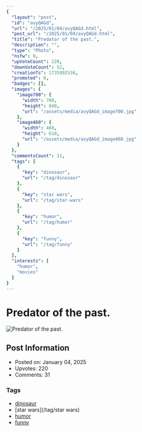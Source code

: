 ```yaml
---
{
  "layout": "post",
  "id": "avyQAGd",
  "url": "/2025/01/04/avyQAGd.html",
  "post_url": "/2025/01/04/avyQAGd.html",
  "title": "Predator of the past.",
  "description": "",
  "type": "Photo",
  "nsfw": 0,
  "upVoteCount": 220,
  "downVoteCount": 52,
  "creationTs": 1735992536,
  "promoted": 0,
  "badges": [],
  "images": {
    "image700": {
      "width": 700,
      "height": 940,
      "url": "/assets/media/avyQAGd_image700.jpg"
    },
    "image460": {
      "width": 460,
      "height": 618,
      "url": "/assets/media/avyQAGd_image460.jpg"
    }
  },
  "commentsCount": 31,
  "tags": [
    {
      "key": "dinosaur",
      "url": "/tag/dinosaur"
    },
    {
      "key": "star wars",
      "url": "/tag/star-wars"
    },
    {
      "key": "humor",
      "url": "/tag/humor"
    },
    {
      "key": "funny",
      "url": "/tag/funny"
    }
  ],
  "interests": [
    "humor",
    "movies"
  ]
}
---
```


# Predator of the past.

![Predator of the past.](/assets/media/avyQAGd_image700.jpg)

## Post Information

- Posted on: January 04, 2025
- Upvotes: 220
- Comments: 31

### Tags

- [dinosaur](/tag/dinosaur)
- [star wars](/tag/star wars)
- [humor](/tag/humor)
- [funny](/tag/funny)
